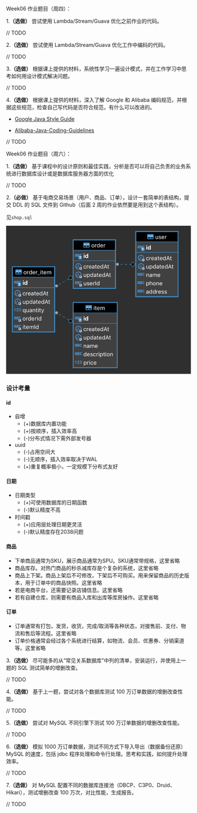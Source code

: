 Week06 作业题目（周四）：

1.**（选做）** 尝试使用 Lambda/Stream/Guava 优化之前作业的代码。

// TODO

2.**（选做）** 尝试使用 Lambda/Stream/Guava 优化工作中编码的代码。

// TODO

3.**（选做）** 根据课上提供的材料，系统性学习一遍设计模式，并在工作学习中思考如何用设计模式解决问题。

// TODO

4.**（选做）** 根据课上提供的材料，深入了解 Google 和 Alibaba 编码规范，并根据这些规范，检查自己写代码是否符合规范，有什么可以改进的。

* [Google Java Style Guide](https://google.github.io/styleguide/javaguide.html)

* [Alibaba-Java-Coding-Guidelines](https://alibaba.github.io/Alibaba-Java-Coding-Guidelines/)

// TODO

Week06 作业题目（周六）：

1.**（选做）** 基于课程中的设计原则和最佳实践，分析是否可以将自己负责的业务系统进行数据库设计或是数据库服务器方面的优化

// TODO

2.**（必做）** 基于电商交易场景（用户、商品、订单），设计一套简单的表结构，提交 DDL 的 SQL 文件到 Github（后面 2 周的作业依然要是用到这个表结构）。

见`shop.sql`

![ER图](er.png)

### 设计考量

#### id

* 自增
  * (+)数据库内置功能
  * (+)按顺序，插入效率高
  * (-)分布式情况下需外部发号器
* uuid
  * (-)占用空间大
  * (-)无顺序，插入效率取决于WAL
  * (+)重复概率极小，一定规模下分布式友好

#### 日期

* 日期类型
  * (+)可使用数据库的日期函数
  * (-)默认精度不高
* 时间戳
  * (+)应用层处理日期更灵活
  * (-)默认精度存在2038问题

#### 商品

* 下单商品通常为SKU，展示商品通常为SPU。SKU通常带规格，这里省略
* 商品库存。对热门商品的秒杀减库存是个复杂的系统，这里省略
* 商品上下架。商品上架后不可修改，下架后不可购买。用来保留商品的历史版本，用于订单中的商品快照。这里省略
* 若是电商平台，还需要记录店铺信息。这里省略
* 若有自建仓库，则需要有商品入库和出库等库房操作。这里省略

#### 订单

* 订单通常有打包，发货，收货，完成/取消等各种状态，对接售前、支付、物流和售后等流程。这里省略
* 订单价格通常会经过各个系统进行结算，如物流、会员、优惠券、分销渠道等。这里省略

3.**（选做）** 尽可能多的从“常见关系数据库”中列的清单，安装运行，并使用上一题的 SQL 测试简单的增删改查。

// TODO

4.**（选做）** 基于上一题，尝试对各个数据库测试 100 万订单数据的增删改查性能。

// TODO

5.**（选做）** 尝试对 MySQL 不同引擎下测试 100 万订单数据的增删改查性能。

// TODO

6.**（选做）** 模拟 1000 万订单数据，测试不同方式下导入导出（数据备份还原）MySQL 的速度，包括 jdbc 程序处理和命令行处理。思考和实践，如何提升处理效率。

// TODO

7.**（选做）** 对 MySQL 配置不同的数据库连接池（DBCP、C3P0、Druid、Hikari），测试增删改查 100 万次，对比性能，生成报告。

// TODO

